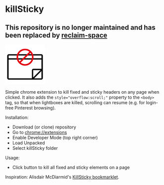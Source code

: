 # killSticky 

## This repository is no longer maintained and has been replaced by [reclaim-space](https://github.com/baztastic/reclaim-space)

![alt text](images/killSticky128.png) 

Simple chrome extension to kill fixed and sticky headers on any page when clicked. It also adds the `style="overflow:scroll;"` property to the `<body>` tag, so that when lightboxes are killed, scrolling can resume (e.g. for login-free Pinterest browsing).

Installation:
* Download (or clone) repository
* Go to [chrome://extensions](chrome://extensions)
* Enable Developer Mode (top right corner)
* Load Unpacked
* Select killSticky folder

Usage:
* Click button to kill all fixed and sticky elements on a page

Inspiration:
Alisdair McDiarmid's [KillSticky bookmarklet](https://alisdair.mcdiarmid.org/kill-sticky-headers/).
